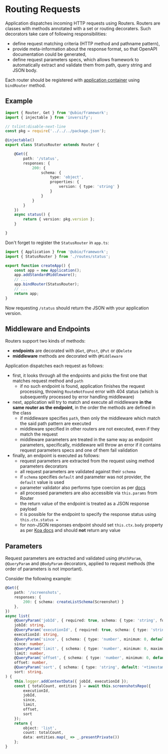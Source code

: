 # Routing Requests

Application dispatches incoming HTTP requests using Routers. Routers are classes with methods annotated with a set or routing decoraters. Such decorators take care of following responsibilities:

- define request matching criteria (HTTP method and pathname pattern),
- provide meta-information about the response format, so that OpenAPI documentation could be generated,
- define request parameters specs, which allows framework to automatically extract and validate them from path, query string and JSON body.

Each router should be registered with [application container](./application.md) using `bindRouter` method.

## Example

```ts
import { Router, Get } from '@ubio/framework';
import { injectable } from 'inversify';

// tslint:disable-next-line
const pkg = require('../../../package.json');

@injectable()
export class StatusRouter extends Router {

    @Get({
        path: '/status',
        responses: {
            200: {
                schema: {
                    type: 'object',
                    properties: {
                        version: { type: 'string' }
                    }
                }
            }
        }
    })
    async status() {
        return { version: pkg.version };
    }

}
```

Don't forget to register the `StatusRouter` in `app.ts`:

```ts
import { Application } from '@ubio/framework';
import { StatusRouter } from './routes/status';

export function createApp() {
    const app = new Application();
    app.addStandardMiddleware();
    // ...
    app.bindRouter(StatusRouter);
    // ...
    return app;
}

```

Now requesting `/status` should return the JSON with your application version.

## Middleware and Endpoints

Routers support two kinds of methods:

- **endpoints** are decorated with `@Get`, `@Post`, `@Put` or `@Delete`
- **middleware** methods are decorated with `@Middleware`

Application dispatches each request as follows:

- first, it looks through all the endpoints and picks the first one that matches request method and `path`
    - if no such endpoint is found, application finishes the request processing, throwing `RouteNotFound` error with 404 status (which is subsequently processed by error handling middleware)
- next, application will try to match and execute all middleware **in the same router as the endpoint**, in the order the methods are defined in the class
    - if middleware specifies `path`, then only the middleware which match the said path pattern are executed
    - middleware specified in other routers are not executed, even if they match the request
    - middleware parameters are treated in the same way as endpoint parameters, specifically, middleware will throw an error if it contains request parameters specs and one of them fail validation
- finally, an endpoint is executed as follows:
    - request parameters are extracted from the request using method parameters decorators
    - all request parameters are validated against their `schema`
    - if `schema` specifies `default` and parameter was not provider, the `default` value is used
    - parameter validator also performs type coercion as per [docs](https://github.com/epoberezkin/ajv/blob/master/COERCION.md)
    - all processed parameters are also accessible via `this.params` from Router
    - the return value of the endpoint is treated as a JSON response payload
    - it is possible for the endpoint to specify the response status using `this.ctx.status =`
    - for non-JSON responses endpoint should set `this.ctx.body` property as per [Koa docs](https://github.com/koajs/koa/blob/master/docs/api/response.md#responsebody) and should **not** return any value

## Parameters

Request parameters are extracted and validated using `@PathParam`, `@QueryParam` and `@BodyParam` decorators, applied to request methods (the order of parameters is not important).

Consider the following example:

```ts
@Get({
    path: '/screenshots',
    responses: {
        200: { schema: createListSchema(Screenshot) }
    },
})
async list(
    @QueryParam('jobId', { required: true, schema: { type: 'string', format: 'uuid' } })
    jobId: string,
    @QueryParam('executionId', { required: true, schema: { type: 'string', format: 'uuid' } })
    executionId: string,
    @QueryParam('since', { schema: { type: 'number', minimum: 0, default: 0 } })
    since: number,
    @QueryParam('limit', { schema: { type: 'number', minimum: 0, maximum: 1000, default: 100 } })
    limit: number,
    @QueryParam('offset', { schema: { type: 'number', minimum: 0, default: 0 } })
    offset: number,
    @QueryParam('sort', { schema: { type: 'string', default: '+timestamp' } })
    sort: string,
) {
    this.logger.addContextData({ jobId, executionId });
    const { totalCount, entities } = await this.screenshotsRepo({
        executionId,
        jobId,
        since,
        limit,
        offset,
        sort
    });
    return {
        object: 'list',
        count: totalCount,
        data: entities.map(_ => _.presentPrivate())
    };
}
```

